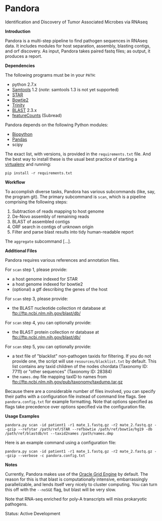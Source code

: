 Pandora
=======

Identification and Discovery of Tumor Associated Microbes via RNAseq

**Introduction**

Pandora is a multi-step pipeline to find pathogen sequences in RNAseq data. 
It includes modules for host separation, assembly, blasting contigs, and orf discovery.
As input, Pandora takes paired fastq files; as output, it produces a report.

**Dependencies**

The following programs must be in your `PATH`:

- python 2.7.x
- [Samtools](http://www.htslib.org/) 1.2 (*note*: samtools 1.3 is not yet supported)
- [STAR](https://github.com/alexdobin/STAR)
- [Bowtie2](http://bowtie-bio.sourceforge.net/bowtie2/index.shtml)
- [Trinity](https://github.com/trinityrnaseq/trinityrnaseq/wiki)
- [BLAST](http://www.ncbi.nlm.nih.gov/books/NBK279671/) 2.3.x
- [featureCounts](http://subread.sourceforge.net/) (Subread)

Pandora depends on the following Python modules:

- [Biopython](http://biopython.org/wiki/Main_Page)
- [Pandas](http://pandas.pydata.org/)
- scipy

The exact list, with versions, is provided in the `requirements.txt` file.
And the best way to install these is the usual best practice of starting a [virtualenv](https://virtualenv.pypa.io/en/stable/) and running:

```
pip install -r requirements.txt
```

**Workflow**

To accomplish diverse tasks, Pandora has various subcommands (like, say, the program git).
The primary subcommand is `scan`, which is a pipeline comprising the following steps:

1. Subtraction of reads mapping to host genome
2. De-Novo assembly of remaining reads
3. BLAST of assembled contigs
4. ORF search in contigs of unknown origin
5. Filter and parse blast results into tidy human-readable report

The `aggregate` subcommand [...].

**Additional Files**

Pandora requires various references and annotation files.

For `scan` step 1, please provide:
- a host genome indexed for STAR
- a host genome indexed for bowtie2
- (optional) a gtf describing the genes of the host

For `scan` step 3, please provide:
- the BLAST nucleotide collection nt database at ftp://ftp.ncbi.nlm.nih.gov/blast/db/

For `scan` step 4, you can optionally provide:
- the BLAST protein collection nr database at ftp://ftp.ncbi.nlm.nih.gov/blast/db/

For `scan` step 5, you can optionally provide:
- a text file of "blacklist" non-pathogen taxids for filtering. If you do not provide one, the script will use `resources/blacklist.txt` by default. This list contains any taxid children of the nodes chordata (Taxonomy ID: 7711) or "other sequences" (Taxonomy ID: 28384)
- the `names.dmp` file mapping taxID to names from ftp://ftp.ncbi.nlm.nih.gov/pub/taxonomy/taxdump.tar.gz

Because there are a considerable number of files involved, you can specify their paths with a configuration file instead of command line flags.
See `pandora.config.txt` for example formatting.
Note that options specified as flags take precedence over options specified via the configuration file.

**Usage Examples**

```
pandora.py scan -id patient1 -r1 mate_1.fastq.gz -r2 mate_2.fastq.gz --gzip --refstar /path/ref/STAR --refbowtie /path/ref/bowtie/hg19 -db /path/ref/blastdb/nt --taxid2names /path/names.dmp
```

Here is an example command using a configuration file:

```
pandora.py scan -id patient1 -r1 mate_1.fastq.gz -r2 mate_2.fastq.gz --gzip --verbose -c pandora.config.txt
```

**Notes**

Currently, Pandora makes use of the [Oracle Grid Engine](https://en.wikipedia.org/wiki/Oracle_Grid_Engine) by default.
The reason for this is that blast is computationally intensive, embarrassingly parallelizable, and lends itself very nicely to cluster computing.
You can turn this off with the `--noSGE` flag, but blast will be very slow.

Note that RNA-seq enriched for poly-A transcripts will miss prokaryotic pathogens.

Status: Active Development
